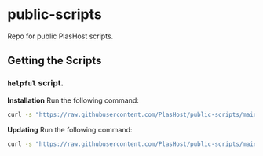 # public-scripts
Repo for public PlasHost scripts.

## Getting the Scripts
### `helpful` script.
**Installation**
Run the following command:
```bash
curl -s "https://raw.githubusercontent.com/PlasHost/public-scripts/main/helpful.sh" | bash -s -- i
```
**Updating**
Run the following command:
```bash
curl -s "https://raw.githubusercontent.com/PlasHost/public-scripts/main/helpful.sh" | bash -s -- u
```

